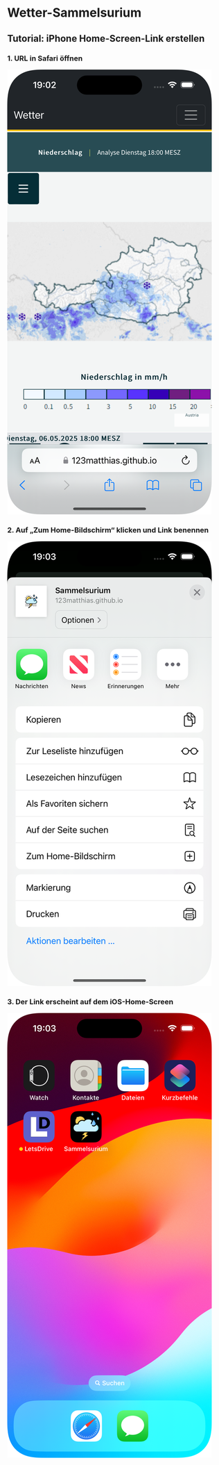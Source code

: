 # Wetter-Sammelsurium

## Tutorial: iPhone Home-Screen-Link erstellen

### 1. URL in Safari öffnen
![Screenshot 1](./img/Screenshot1.png)

### 2. Auf „Zum Home-Bildschirm“ klicken und Link benennen
![Screenshot 2](./img/Screenshot2.png)

### 3. Der Link erscheint auf dem iOS-Home-Screen
![Screenshot 3](./img/Screenshot3.png)
